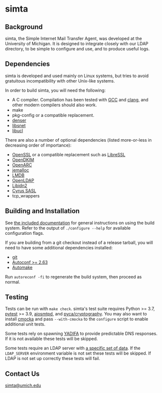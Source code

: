 simta
=====

Background
----------

simta, the Simple Internet Mail Transfer Agent, was developed at the
University of Michigan. It is designed to integrate closely with our
LDAP directory, to be simple to configure and use, and to produce
useful logs.

Dependencies
------------

simta is developed and used mainly on Linux systems, but tries to
avoid gratuitous incompatibility with other Unix-like systems.

In order to build simta, you will need the following:

* A C compiler. Compilation has been tested with [GCC](https://gcc.gnu.org/)
  and [clang](https://clang.llvm.org/), and other modern compilers should
  also work.
* make
* pkg-config or a compatible replacement.
* [denser](https://github.com/simta/denser)
* [libsnet](https://github.com/simta/libsnet)
* [libucl](https://github.com/vstakhov/libucl)

There are also a number of optional dependencies (listed more-or-less in
decreasing order of importance):

* [OpenSSL](https://openssl.org/) or a compatible replacement such as
  [LibreSSL](https://www.libressl.org/)
* [OpenDKIM](http://www.opendkim.org/)
* [OpenARC](https://github.com/trusteddomainproject/OpenARC)
* [jemalloc](http://jemalloc.net/)
* [LMDB](https://symas.com/lightning-memory-mapped-database/)
* [OpenLDAP](https://www.openldap.org/)
* [Libidn2](https://gitlab.com/libidn/libidn2)
* [Cyrus SASL](https://www.cyrusimap.org/sasl/)
* tcp_wrappers


Building and Installation
-------------------------

See [the included documentation](INSTALL) for general instructions on
using the build system. Refer to the output of `./configure --help`
for available configuration flags.

If you are building from a git checkout instead of a release tarball,
you will need to have some additional dependencies installed:

* [git](https://git-scm.com/)
* [Autoconf >= 2.63](https://www.gnu.org/software/autoconf/)
* [Automake](https://www.gnu.org/software/automake/)

Run `autoreconf -fi` to regenerate the build system, then proceed as normal.


Testing
-------

Tests can be run with `make check`. simta's test suite
requires Python >= 3.7, [pytest](https://pytest.org) >=
3.9, [aiosmtpd](https://pypi.org/project/aiosmtpd/), and
[pyca/cryptography](https://pypi.org/project/cryptography/). You
may also want to install [cmocka](https://cmocka.org/) and pass
`--with-cmocka` to the `configure` script to enable additional unit
tests.

Some tests rely on spawning [YADIFA](https://www.yadifa.eu/) to
provide predictable DNS responses. If it is not available these tests
will be skipped.

Some tests require an LDAP server with [a specific set of
data](test/ldap/README.md). If the `LDAP_SERVER` environment variable
is not set these tests will be skipped. If LDAP is not set up
correctly these tests will fail.


Contact Us
----------

<simta@umich.edu>

